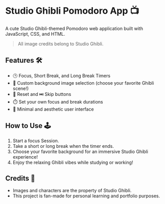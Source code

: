 # Studio Ghibli Pomodoro App 📺

A cute Studio Ghibli-themed Pomodoro web application built with JavaScript, CSS, and HTML.

> All image credits belong to Studio Ghibli.

## Features 🛠️
- 🕒 Focus, Short Break, and Long Break Timers
- 🎨 Custom background image selection (choose your favorite Ghibli scene!)
- 🔁 Reset and ⏭️ Skip buttons
- ⏱️ Set your own focus and break durations
- 🌙 Minimal and aesthetic user interface

## How to Use 🕹️
1. Start a focus Session.
2. Take a short or long break when the timer ends.
3. Choose your favorite background for an immersive Studio Ghibli experience!
4. Enjoy the relaxing Ghibli vibes while studying or working!

## Credits 👾
- Images and characters are the property of Studio Ghibli.
- This project is fan-made for personal learning and portfolio purposes.
